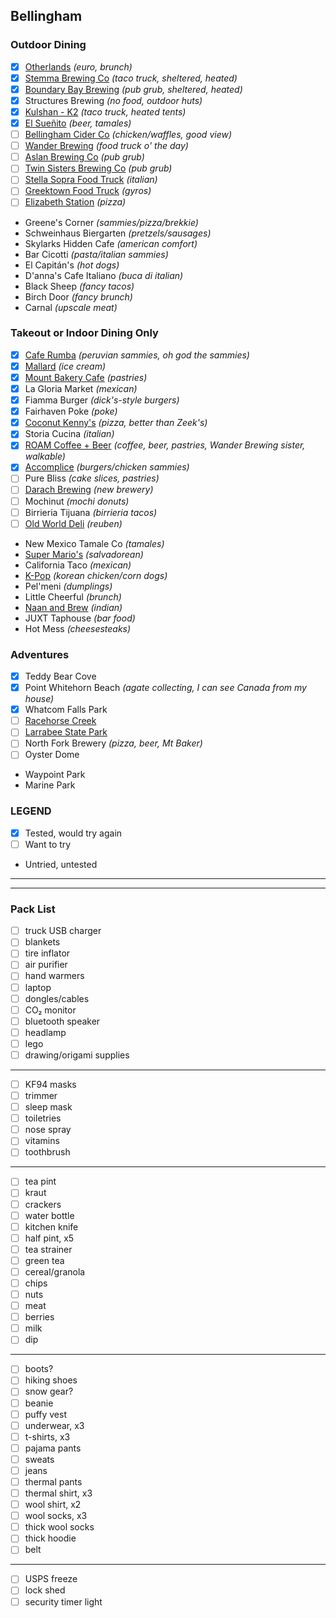 ## Bellingham

### Outdoor Dining
- [X] [Otherlands](https://www.otherlandsbeer.com/the-cafe) *(euro, brunch)*
- [X] [Stemma Brewing Co](https://www.stemmabrewing.com/taplist) *(taco truck, sheltered, heated)*
- [X] [Boundary Bay Brewing](https://www.bbaybrewery.com/brewpub-menu) *(pub grub, sheltered, heated)*
- [X] Structures Brewing *(no food, outdoor huts)*
- [X] [Kulshan - K2](https://kulshanbrewing.com/events-list/2023/2/25/night-of-the-helles) *(taco truck, heated tents)*
- [X] [El Sueñito](https://www.elsuenitobrewing.com/) *(beer, tamales)*
- [ ] [Bellingham Cider Co](https://www.bellinghamcider.com/) *(chicken/waffles, good view)*
- [ ] [Wander Brewing](https://wanderbrewing.com/visit/#foodtrucks) *(food truck o' the day)*
- [ ] [Aslan Brewing Co](https://aslanbrewing.com/brewpubmenus) *(pub grub)*
- [ ] [Twin Sisters Brewing Co](https://www.twinsistersbrewing.com/) *(pub grub)*
- [ ] [Stella Sopra Food Truck](https://www.facebook.com/stellasopraitalian/) *(italian)*
- [ ] [Greektown Food Truck](https://www.greektownbellingham.com/) *(gyros)*
- [ ] [Elizabeth Station](https://elizabethstation.square.site/pizza-menu) *(pizza)*
- Greene's Corner *(sammies/pizza/brekkie)*
- Schweinhaus Biergarten *(pretzels/sausages)*
- Skylarks Hidden Cafe *(american comfort)*
- Bar Cicotti *(pasta/italian sammies)*
- El Capitán's *(hot dogs)*
- D'anna's Cafe Italiano *(buca di italian)*
- Black Sheep *(fancy tacos)*
- Birch Door *(fancy brunch)*
- Carnal *(upscale meat)*

### Takeout or Indoor Dining Only
- [X] [Cafe Rumba](https://www.clover.com/online-ordering/cafe-rumba-bellingham) *(peruvian sammies, oh god the sammies)*
- [X] [Mallard](https://www.mallardicecream.com/) *(ice cream)*
- [X] [Mount Bakery Cafe](https://www.mountbakery.com/downtown-mount-bakery) *(pastries)*
- [X] La Gloria Market *(mexican)*
- [X] Fiamma Burger *(dick's-style burgers)*
- [X] Fairhaven Poke *(poke)*
- [X] [Coconut Kenny's](https://www.coconutkennys.com/menu/) *(pizza, better than Zeek's)*
- [X] Storia Cucina *(italian)*
- [X] [ROAM Coffee + Beer](https://wanderbrewing.com/roam-coffee-beer/) *(coffee, beer, pastries, Wander Brewing sister, walkable)*
- [X] [Accomplice](https://www.eataccomplice.com/) *(burgers/chicken sammies)*
- [ ] Pure Bliss *(cake slices, pastries)*
- [ ] [Darach Brewing](https://www.darachbrewing.com/beers/) *(new brewery)*
- [ ] Mochinut *(mochi donuts)*
- [ ] Birrieria Tijuana *(birrieria tacos)*
- [ ] [Old World Deli](https://oldworldbellingham.smartonlineorder.com/) *(reuben)*
- New Mexico Tamale Co *(tamales)*
- [Super Mario's](https://www.facebook.com/supermarios2003/) *(salvadorean)*
- California Taco *(mexican)*
- [K-Pop](https://kpopchickenandbeer.com/) *(korean chicken/corn dogs)*
- Pel'meni *(dumplings)*
- Little Cheerful *(brunch)*
- [Naan and Brew](https://naanbrew.com/menu/) *(indian)*
- JUXT Taphouse *(bar food)*
- Hot Mess *(cheesesteaks)*

### Adventures
- [X] Teddy Bear Cove
- [X] Point Whitehorn Beach *(agate collecting, I can see Canada from my house)*
- [X] Whatcom Falls Park
- [ ] [Racehorse Creek](https://wa100.dnr.wa.gov/north-cascades/racehorse-creek)
- [ ] [Larrabee State Park](https://wa100.dnr.wa.gov/north-cascades/chuckanut-mountains)
- [ ] North Fork Brewery *(pizza, beer, Mt Baker)*
- [ ] Oyster Dome
- Waypoint Park
- Marine Park

### LEGEND
- [X] Tested, would try again
- [ ] Want to try
- Untried, untested

---
---

### Pack List
- [ ] truck USB charger
- [ ] blankets
- [ ] tire inflator
- [ ] air purifier
- [ ] hand warmers
- [ ] laptop
- [ ] dongles/cables
- [ ] CO₂ monitor
- [ ] bluetooth speaker
- [ ] headlamp
- [ ] lego
- [ ] drawing/origami supplies
---
- [ ] KF94 masks
- [ ] trimmer
- [ ] sleep mask
- [ ] toiletries
- [ ] nose spray
- [ ] vitamins
- [ ] toothbrush
---
- [ ] tea pint
- [ ] kraut
- [ ] crackers
- [ ] water bottle
- [ ] kitchen knife
- [ ] half pint, x5
- [ ] tea strainer
- [ ] green tea
- [ ] cereal/granola
- [ ] chips
- [ ] nuts
- [ ] meat
- [ ] berries
- [ ] milk
- [ ] dip
---
- [ ] boots?
- [ ] hiking shoes
- [ ] snow gear?
- [ ] beanie
- [ ] puffy vest
- [ ] underwear, x3
- [ ] t-shirts, x3
- [ ] pajama pants
- [ ] sweats
- [ ] jeans
- [ ] thermal pants
- [ ] thermal shirt, x3
- [ ] wool shirt, x2
- [ ] wool socks, x3
- [ ] thick wool socks
- [ ] thick hoodie
- [ ] belt
---
- [ ] USPS freeze
- [ ] lock shed
- [ ] security timer light
